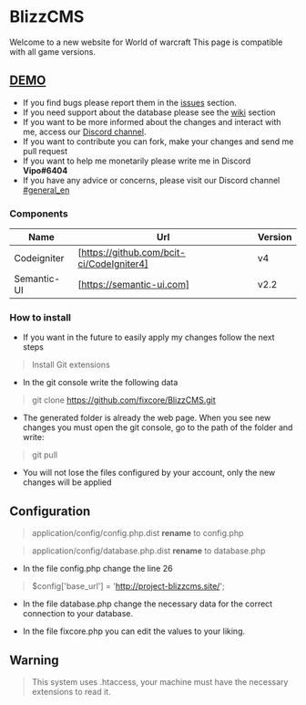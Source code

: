# BlizzCMS

Welcome to a new website for World of warcraft
This page is compatible with all game versions.

## [DEMO](https://demo.project-blizzcms.site/)

* If you find bugs please report them in the [issues](https://github.com/fixcore/BlizzCMS/issues) section.
* If you need support about the database please see the [wiki](https://github.com/fixcore/BlizzCMS/wiki) section
* If you want to be more informed about the changes and interact with me, access our [Discord channel](https://discord.gg/WGGGVgX).
* If you want to contribute you can fork, make your changes and send me pull request
* If you want to help me monetarily please write me in Discord **Vipo#6404**
* If you have any advice or concerns, please visit our Discord channel [#general_en](https://discord.gg/WGGGVgX)


### Components

| Name | Url | Version |
| ------ | ------ | ------ |
| Codeigniter | [https://github.com/bcit-ci/CodeIgniter4] | v4 |
| Semantic-UI | [https://semantic-ui.com] | v2.2 |

### How to install

* If you want in the future to easily apply my changes follow the next steps

> Install Git extensions

* In the git console write the following data

> git clone https://github.com/fixcore/BlizzCMS.git
* The generated folder is already the web page. When you see new changes you must open the git console, go to the path of the folder and write:

> git pull
* You will not lose the files configured by your account, only the new changes will be applied

## Configuration

> application/config/config.php.dist **rename** to config.php

> application/config/database.php.dist **rename** to database.php

* In the file config.php change the line 26
> $config['base_url'] = 'http://project-blizzcms.site/';

* In the file database.php change the necessary data for the correct connection to your database.

* In the file fixcore.php you can edit the values to your liking.

## Warning

> This system uses .htaccess, your machine must have the necessary extensions to read it.
